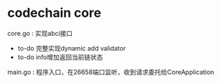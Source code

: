 # codechain core

core.go : 实现abci接口

- to-do 完整实现dynamic add validator
- to-do info增加返回当前链状态

main.go : 程序入口，在26658端口监听，收到请求委托给CoreApplication